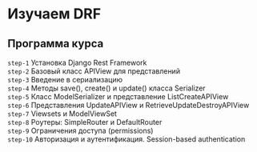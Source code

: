 # Изучаем DRF

## Программа курса	
`step-1` Установка Django Rest Framework <br>
`step-2` Базовый класс APIView для представлений <br>
`step-3` Введение в сериализацию <br>
`step-4` Методы save(), create() и update() класса Serializer <br>
`step-5` Класс ModelSerializer и представление ListCreateAPIView <br>
`step-6` Представления UpdateAPIView и RetrieveUpdateDestroyAPIView <br>
`step-7` Viewsets и ModelViewSet <br>
`step-8` Роутеры: SimpleRouter и DefaultRouter <br>
`step-9` Ограничения доступа (permissions) <br>
`step-10`  Авторизация и аутентификация. Session-based authentication <br>
